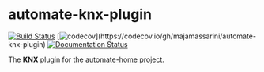 # automate-knx-plugin
[![Build Status](https://app.travis-ci.com/majamassarini/automate-knx-plugin.svg?branch=main)](https://app.travis-ci.com/majamassarini/automate-knx-plugin)
[![codecov](https://codecov.io/gh/majamassarini/automate-knx-plugin/branch/main/graph/badge.svg?token=...)](https://codecov.io/gh/majamassarini/automate-knx-plugin)
[![Documentation Status](https://readthedocs.org/projects/automate-knx-plugin/badge/?version=latest)](https://automate-knx-plugin.readthedocs.io/en/latest/?badge=latest)

The **KNX** plugin for the [automate-home project](https://maja-massarini-automate-home.readthedocs-hosted.com/en/latest/?).
